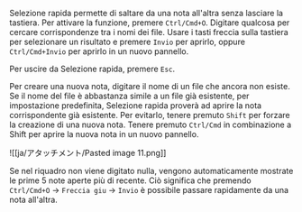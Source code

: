 Selezione rapida permette di saltare da una nota all'altra senza lasciare la tastiera. Per attivare la funzione, premere `Ctrl/Cmd+O`. Digitare qualcosa per cercare corrispondenze tra i nomi dei file. Usare i tasti freccia sulla tastiera per selezionare un risultato e premere `Invio` per aprirlo, oppure `Ctrl/Cmd+Invio` per aprirlo in un nuovo pannello.

Per uscire da Selezione rapida, premere `Esc`.

Per creare una nuova nota, digitare il nome di un file che ancora non esiste. Se il nome del file è abbastanza simile a un file già esistente, per impostazione predefinita, Selezione rapida proverà ad aprire la nota corrispondente già esistente. Per evitarlo, tenere premuto `Shift` per forzare la creazione di una nuova nota. Tenere premuto `Ctrl/Cmd` in combinazione a Shift per aprire la nuova nota in un nuovo pannello.

![[ja/アタッチメント/Pasted image 11.png]]

Se nel riquadro non viene digitato nulla, vengono automaticamente mostrate le prime 5 note aperte più di recente. Ciò significa che premendo `Ctrl/Cmd+O` → `Freccia giu` → `Invio` è possibile passare rapidamente da una nota all'altra.